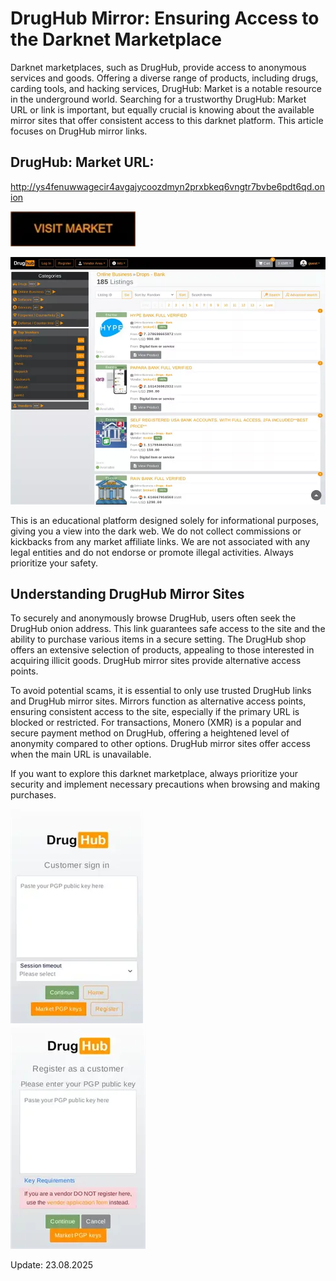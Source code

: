 # DrugHub Mirror: Ensuring Access to the Darknet Marketplace

Darknet marketplaces, such as DrugHub, provide access to anonymous services and goods. Offering a diverse range of products, including drugs, carding tools, and hacking services, DrugHub: Market is a notable resource in the underground world. Searching for a trustworthy DrugHub: Market URL or link is important, but equally crucial is knowing about the available mirror sites that offer consistent access to this darknet platform. This article focuses on DrugHub mirror links.

## DrugHub: Market URL:

http://ys4fenuwwagecir4avgajycoozdmyn2prxbkeq6vngtr7bvbe6pdt6qd.onion

[<img src="/vendor/fix.webp" width="200">](http://ys4fenuwwagecir4avgajycoozdmyn2prxbkeq6vngtr7bvbe6pdt6qd.onion)


<a href="http://ys4fenuwwagecir4avgajycoozdmyn2prxbkeq6vngtr7bvbe6pdt6qd.onion"><img src="/vendor/basic.webp" alt="image" style="max-width: 100%;"><a>

This is an educational platform designed solely for informational purposes, giving you a view into the dark web. We do not collect commissions or kickbacks from any market affiliate links. We are not associated with any legal entities and do not endorse or promote illegal activities. Always prioritize your safety.

## Understanding DrugHub Mirror Sites

To securely and anonymously browse DrugHub, users often seek the DrugHub onion address. This link guarantees safe access to the site and the ability to purchase various items in a secure setting. The DrugHub shop offers an extensive selection of products, appealing to those interested in acquiring illicit goods. DrugHub mirror sites provide alternative access points.

To avoid potential scams, it is essential to only use trusted DrugHub links and DrugHub mirror sites. Mirrors function as alternative access points, ensuring consistent access to the site, especially if the primary URL is blocked or restricted. For transactions, Monero (XMR) is a popular and secure payment method on DrugHub, offering a heightened level of anonymity compared to other options. DrugHub mirror sites offer access when the main URL is unavailable.

If you want to explore this darknet marketplace, always prioritize your security and implement necessary precautions when browsing and making purchases.


<a href="http://ys4fenuwwagecir4avgajycoozdmyn2prxbkeq6vngtr7bvbe6pdt6qd.onion"><img src="/vendor/status.webp" alt="image" style="max-width: 100%;"><a>  
<a href="http://ys4fenuwwagecir4avgajycoozdmyn2prxbkeq6vngtr7bvbe6pdt6qd.onion"><img src="/vendor/form.webp" alt="image" style="max-width: 100%;"><a>













Update:  23.08.2025